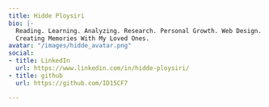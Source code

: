 ```yaml
---
title: Hidde Ploysiri
bio: |-
  Reading. Learning. Analyzing. Research. Personal Growth. Web Design. Visual Design. Jazz. Classical Music. Piano. Chess. Tech. Finance. Coding.
  Creating Memories With My Loved Ones.
avatar: "/images/hidde_avatar.png"
social:
- title: LinkedIn
  url: https://www.linkedin.com/in/hidde-ploysiri/
- title: github
  url: https://github.com/ID15CF7

---
```

